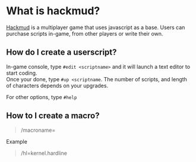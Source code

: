 # What is hackmud?

[Hackmud](http://store.steampowered.com/app/469920/) is a multiplayer game that uses javascript as a base. Users can purchase scripts in-game, from other players or write their own. 



## How do I create a userscript?

In-game console, type ```#edit <scriptname>``` and it will launch a text editor to start coding.  
Once your done, type ```#up <scriptname```. The number of scripts, and length of characters depends on your upgrades.

For other options, type ```#help``` 

## How to I create a macro?

> /macroname=<scriptname>

Example

>/hl=kernel.hardline
